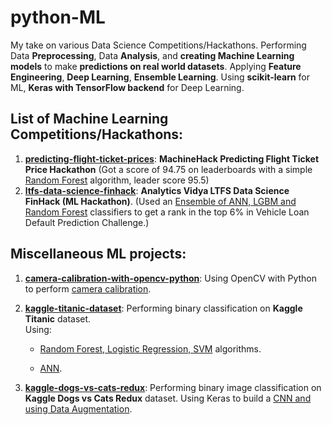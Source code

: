 # python-ML 
My take on various Data Science Competitions/Hackathons. Performing Data **Preprocessing**, Data **Analysis**, and **creating Machine Learning models** to make **predictions on real world datasets**. Applying **Feature Engineering**, **Deep Learning**, **Ensemble Learning**.
Using **scikit-learn** for ML, **Keras with TensorFlow backend** for Deep Learning.

## List of Machine Learning Competitions/Hackathons:
1) [**predicting-flight-ticket-prices**](https://github.com/mohitr7/python-ML/tree/master/predicting-flight-ticket-prices): **MachineHack Predicting Flight Ticket Price Hackathon** (Got a score of 94.75 on leaderboards with a simple [Random Forest](https://github.com/mohitr7/python-ML/blob/master/predicting-flight-ticket-prices/predicting_flight_ticket_prices.ipynb) algorithm, leader score 95.5) 
2) [**ltfs-data-science-finhack**](https://github.com/mohitr7/python-ML/tree/master/ltfs-data-science-finhack): **Analytics Vidya LTFS Data Science FinHack (ML Hackathon)**. (Used an [Ensemble of ANN, LGBM and Random Forest](https://github.com/mohitr7/python-ML/blob/master/ltfs-data-science-finhack/vehicle-loan-default-prediction/vehicle_loan_default_prediction.ipynb) classifiers to get a rank in the top 6% in Vehicle Loan Default Prediction Challenge.)



## Miscellaneous ML projects:
1) [**camera-calibration-with-opencv-python**](https://github.com/mohitr7/python-ML/tree/master/camera-calibration-with-opencv-python): Using OpenCV with Python to perform [camera calibration](https://github.com/mohitr7/python-ML/blob/master/camera-calibration-with-opencv-python/camera_calibration_with_computer_vision.ipynb). 

2) [**kaggle-titanic-dataset**](https://github.com/mohitr7/python-ML/tree/master/kaggle-titanic-dataset): Performing binary classification on **Kaggle Titanic** dataset. <br>
    Using: 
    - [Random Forest, Logistic Regression, SVM](https://github.com/mohitr7/python-ML/blob/master/kaggle-titanic-dataset/kaggle_titanic_dataset.ipynb) algorithms.
  
    - [ANN](https://github.com/mohitr7/python-ML/blob/master/kaggle-titanic-dataset/kaggle_titanic_dataset_with_ANN.ipynb). 

3) [**kaggle-dogs-vs-cats-redux**](https://github.com/mohitr7/python-ML/tree/master/kaggle-dogs-vs-cats-redux): Performing binary image classification on **Kaggle Dogs vs Cats Redux** dataset. Using Keras to build a [CNN and using Data Augmentation](https://github.com/mohitr7/python-ML/blob/master/kaggle-dogs-vs-cats-redux/kaggle_dogs_vs_cats_redux.ipynb).
 
